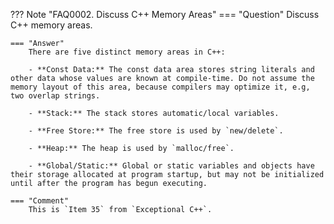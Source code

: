 ??? Note "FAQ0002. Discuss C++ Memory Areas"
    === "Question"
        Discuss C++ memory areas.

    === "Answer"
        There are five distinct memory areas in C++:
        
        - **Const Data:** The const data area stores string literals and other data whose values are known at compile-time. Do not assume the memory layout of this area, because compilers may optimize it, e.g, two overlap strings.
        
        - **Stack:** The stack stores automatic/local variables.
        
        - **Free Store:** The free store is used by `new/delete`.
        
        - **Heap:** The heap is used by `malloc/free`.
        
        - **Global/Static:** Global or static variables and objects have their storage allocated at program startup, but may not be initialized until after the program has begun executing.

    === "Comment"
        This is `Item 35` from `Exceptional C++`.